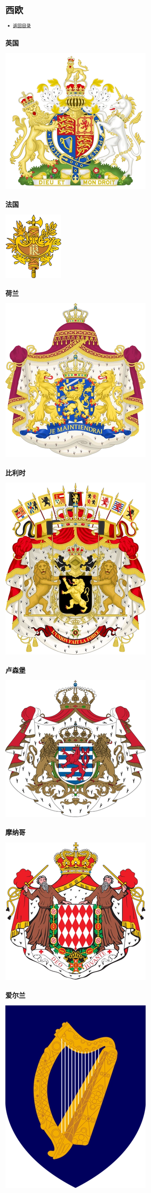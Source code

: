 # 西欧
+ [返回目录](../README.md)
## 英国
![](英国.webp)
## 法国
![](法国.webp)
## 荷兰
![](荷兰.webp)
## 比利时
![](比利时.webp)
## 卢森堡
![](卢森堡.webp)
## 摩纳哥
![](摩纳哥.webp)
## 爱尔兰
![](爱尔兰.webp)